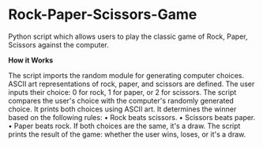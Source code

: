 # Rock-Paper-Scissors-Game
Python script which allows users to play the classic game of Rock, Paper, Scissors against the computer.

**How it Works**

The script imports the random module for generating computer choices.
ASCII art representations of rock, paper, and scissors are defined.
The user inputs their choice: 0 for rock, 1 for paper, or 2 for scissors.
The script compares the user's choice with the computer's randomly generated choice.
It prints both choices using ASCII art.
It determines the winner based on the following rules:
   • Rock beats scissors.
   • Scissors beats paper.
   • Paper beats rock.
If both choices are the same, it's a draw.
The script prints the result of the game: whether the user wins, loses, or it's a draw.
